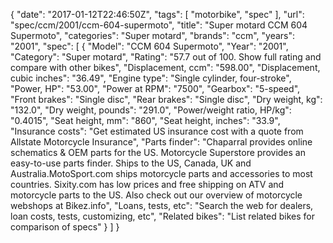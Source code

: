{
    "date": "2017-01-12T22:46:50Z",
    "tags": [
        "motorbike",
        "spec"
    ],
    "url": "spec\/ccm\/2001\/ccm-604-supermoto",
    "title": "Super motard CCM 604 Supermoto",
    "categories": "Super motard",
    "brands": "ccm",
    "years": "2001",
    "spec": [
        {
            "Model": "CCM 604 Supermoto",
            "Year": "2001",
            "Category": "Super motard",
            "Rating": "57.7 out of 100. Show full rating and compare with other bikes",
            "Displacement, ccm": "598.00",
            "Displacement, cubic inches": "36.49",
            "Engine type": "Single cylinder, four-stroke",
            "Power, HP": "53.00",
            "Power at RPM": "7500",
            "Gearbox": "5-speed",
            "Front brakes": "Single disc",
            "Rear brakes": "Single disc",
            "Dry weight, kg": "132.0",
            "Dry weight, pounds": "291.0",
            "Power\/weight ratio, HP\/kg": "0.4015",
            "Seat height, mm": "860",
            "Seat height, inches": "33.9",
            "Insurance costs": "Get estimated US insurance cost with a quote from Allstate Motorcycle Insurance",
            "Parts finder": "Chaparral provides online schematics & OEM parts for the US.   Motorcycle Superstore provides an easy-to-use parts finder. Ships to the US, Canada, UK and Australia.MotoSport.com ships motorcycle parts and accessories to most countries.    Sixity.com has low prices and free shipping on ATV and motorcycle parts to the US. Also check out our overview of motorcycle webshops at Bikez.info",
            "Loans, tests, etc": "Search the web for dealers, loan costs, tests, customizing, etc",
            "Related bikes": "List related bikes for comparison of specs"
        }
    ]
}